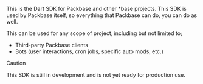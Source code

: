 This is the Dart SDK for Packbase and other *base projects. This SDK is used by Packbase itself, so
everything that Packbase can do, you can do as well.

This can be used for any scope of project, including but not limited to;

- Third-party Packbase clients
- Bots (user interactions, cron jobs, specific auto mods, etc.)

> [!CAUTION]
> This SDK is still in development and is not yet ready for production use.